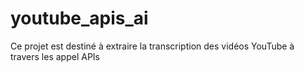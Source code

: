 # youtube_apis_ai
Ce projet est destiné à extraire la transcription des vidéos YouTube à travers les appel APIs
